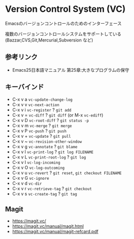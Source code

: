# Version Control System (VC)

Emacsのバージョンコントロールのためのインターフェース

複数のバージョンコントロールシステムをサポートしている
(Bazzar,CVS,Git,Mercurial,Subversion など)

## 参考リンク

- Emacs25日本語マニュアル 第25章:大きなプログラムの保守

## キーバインド

- C-x v a `vc-update-change-log`
- C-x v v `vc-next-action`
- C-x v i `vc-register`  ? `git add`
- C-x v = `vc-diff`      ? `git diff` (or M-x `vc-ediff`)
- C-x v D `vc-root-diff` ? `git status -p`
- C-x v m `vc-merge`     ? `git merge`
- C-x v P `vc-push`      ? `git push`
- C-x v + `vc-update`    ? `git pull`
- C-x v ~ `vc-revision-other-window`
- C-x v g `vc-annotate`  ? `git blame`
- C-x v l `vc-print-log` ? `git log FILENAME`
- C-x v L `vc-print-root-log` ? `git log`
- C-x v I `vc-log-incoming`
- C-x v O `vc-log-outcoming`
- C-x v u `vc-revert` ? `git reset`, `git checkout FILENAME`
- C-x v G `vc-ignore`
- C-x v d `vc-dir`
- C-x v r `vc-retrieve-tag` ? `git checkout`
- C-x v s `vc-create-tag` ? `git tag`

## Magit

- https://magit.vc/
- https://magit.vc/manual/magit.html
- https://magit.vc/manual/magit-refcard.pdf

